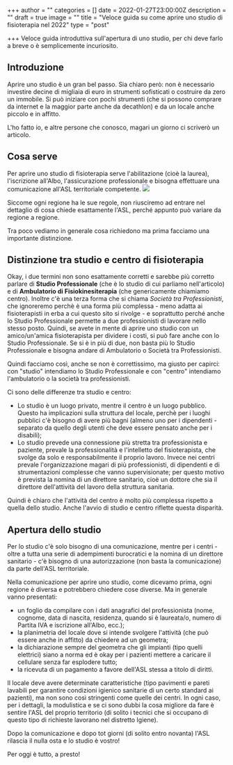 +++
author = ""
categories = []
date = 2022-01-27T23:00:00Z
description = ""
draft = true
image = ""
title = "Veloce guida su come aprire uno studio di fisioterapia nel 2022"
type = "post"

+++
Veloce guida introduttiva sull'apertura di uno studio, per chi deve farlo a breve o è semplicemente incuriosito.

## Introduzione

Aprire uno studio è un gran bel passo. Sia chiaro però: non è necessario investire decine di migliaia di euro in strumenti sofisticati o costruire da zero un immobile. Si può iniziare con pochi strumenti (che si possono comprare da internet e la maggior parte anche da decathlon) e da un locale anche piccolo e in affitto.

L'ho fatto io, e altre persone che conosco, magari un giorno ci scriverò un articolo.

## Cosa serve

Per aprire uno studio di fisioterapia serve l'abilitazione (cioè la laurea), l'iscrizione all'Albo, l'assicurazione professionale e bisogna effettuare una comunicazione all'ASL territoriale competente. ![](/images/gabrielle-henderson-hjckknwcxxq-unsplash.jpg)

Siccome ogni regione ha le sue regole, non riusciremo ad entrare nel dettaglio di cosa chiede esattamente l'ASL, perché appunto può variare da regione a regione.

Tra poco vediamo in generale cosa richiedono ma prima facciamo una importante distinzione.

## Distinzione tra studio e centro di fisioterapia

Okay, i due termini non sono esattamente corretti e sarebbe più corretto parlare di **Studio Professionale** (che è lo studio di cui parliamo nell'articolo) e di **Ambulatorio di Fisiokinesiterapia** (che genericamente chiamiamo centro). Inoltre c'è una terza forma che si chiama _Società tra Professionisti_, che ignoreremo perchè è una forma più complessa - meno adatta ai fisioterapisti in erba a cui questo sito si rivolge - e soprattutto perché anche lo Studio Professionale permette a due professionisti di lavorare nello stesso posto. Quindi, se avete in mente di aprire uno studio con un amico/un'amica fisioterapista per dividere i costi, si può fare anche con lo Studio Professionale. Se si è in più di due, non basta più lo Studio Professionale e bisogna andare di Ambulatorio o Società tra Professionisti.

Quindi facciamo così, anche se non è correttissimo, ma giusto per capirci: con "studio" intendiamo lo Studio Professionale e con "centro" intendiamo l'ambulatorio o la società tra professionisti.

Ci sono delle differenze tra studio e centro:

* Lo studio è un luogo privato, mentre il centro è un luogo pubblico. Questo ha implicazioni sulla struttura del locale, perchè per i luoghi pubblici c'è bisogno di avere più bagni (almeno uno per i dipendenti - separato da quello degli utenti che deve essere pensato anche per i disabili);
* Lo studio prevede una connessione più stretta tra professionista e paziente, prevale la professionalità e l'intelletto del fisioterapista, che svolge da solo e responsabilmente il proprio lavoro. Invece nei centri prevale l'organizzazione magari di più professionisti, di dipendenti e di strumentazioni complesse che vanno supervisionate; per questo motivo è prevista la nomina di un direttore sanitario, cioè un dottore che sia il direttore dell'attività del lavoro della struttura sanitaria.

Quindi è chiaro che l'attività del centro è molto più complessa rispetto a quella dello studio. Anche l'avvio di studio e centro riflette questa disparità.

## Apertura dello studio

Per lo studio c'è solo bisogno di una comunicazione, mentre per i centri - oltre a tutta una serie di adempimenti burocratici e la nomina di un direttore sanitario - c'è bisogno di una autorizzazione (non basta la comunicazione) da parte dell'ASL territoriale.

Nella comunicazione per aprire uno studio, come dicevamo prima, ogni regione è diversa e potrebbero chiedere cose diverse. Ma in generale vanno presentati:

* un foglio da compilare con i dati anagrafici del professionista (nome, cognome, data di nascita, residenza, quando si è laureata/o, numero di Partita IVA e iscrizione all'Albo, ecc.);
* la planimetria del locale dove si intende svolgere l'attività (che può essere anche in affitto) da chiedere ad un geometra;
* la dichiarazione sempre del geometra che gli impianti (tipo quelli elettrici) siano a norma ed è okay per i pazienti mettere a caricare il cellulare senza far esplodere tutto;
* la ricevuta di un pagamento a favore dell'ASL stessa a titolo di diritti.

Il locale deve avere determinate caratteristiche (tipo pavimenti e pareti lavabili per garantire condizioni igienico sanitarie di un certo standard ai pazienti), ma non sono così stringenti come quelle dei centri. In ogni caso, per i dettagli, la modulistica e se ci sono dubbi la cosa migliore da fare è sentire l'ASL del proprio territorio (di solito i tecnici che si occupano di questo tipo di richieste lavorano nel distretto Igiene).

Dopo la comunicazione e dopo tot giorni (di solito entro novanta) l'ASL rilascia il nulla osta e lo studio è vostro!

Per oggi è tutto, a presto!